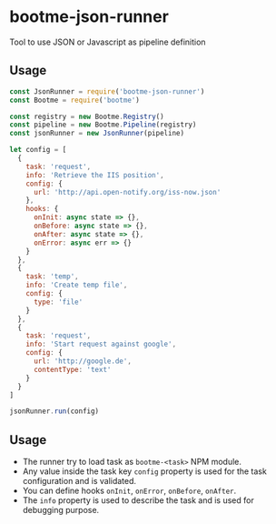 # bootme-json-runner

Tool to use JSON or Javascript as pipeline definition

## Usage

```js
const JsonRunner = require('bootme-json-runner')
const Bootme = require('bootme')

const registry = new Bootme.Registry()
const pipeline = new Bootme.Pipeline(registry)
const jsonRunner = new JsonRunner(pipeline)

let config = [
  {
    task: 'request',
    info: 'Retrieve the IIS position',
    config: {
      url: 'http://api.open-notify.org/iss-now.json'
    },
    hooks: {
      onInit: async state => {},
      onBefore: async state => {},
      onAfter: async state => {},
      onError: async err => {}
    }
  },
  {
    task: 'temp',
    info: 'Create temp file',
    config: {
      type: 'file'
    }
  },
  {
    task: 'request',
    info: 'Start request against google',
    config: {
      url: 'http://google.de',
      contentType: 'text'
    }
  }
]

jsonRunner.run(config)

```

## Usage

- The runner try to load task as `bootme-<task>` NPM module.
- Any value inside the task key `config` property is used for the task configuration and is validated.
- You can define hooks `onInit`, `onError`, `onBefore`, `onAfter`.
- The `info` property is used to describe the task and is used for debugging purpose.
